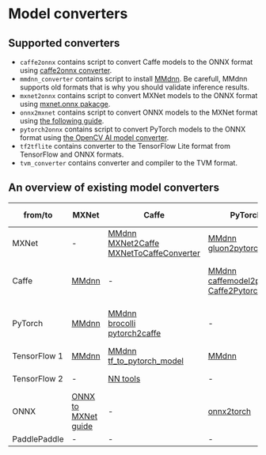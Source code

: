 # Model converters

## Supported converters

- `caffe2onnx` contains script to convert Caffe models to the ONNX format
  using [caffe2onnx converter][caffe2onnx-2].
- `mmdnn_converter` contains script to install [MMdnn][mmdnn]. Be carefull,
  MMdnn supports old formats that is why you should validate inference results.
- `mxnet2onnx` contains script to convert MXNet models to the ONNX format
  using [mxnet.onnx pakacge][mxnet2onnx].
- `onnx2mxnet` contains script to convert ONNX models to the MXNet format
  using [the following guide][onnx2mxnet-guide].
- `pytorch2onnx` contains script to convert PyTorch models to the ONNX format
  using [the OpenCV AI model converter][opencv-ai-model_converter].
- `tf2tflite` contains converter to the TensorFlow Lite
  format from TensorFlow and ONNX formats.
- `tvm_converter` contains converter and compiler
  to the TVM format.

## An overview of existing model converters

| from/to | MXNet | Caffe | PyTorch | TensorFlow 1 | TensorFlow 2 | ONNX | PaddlePaddle |
|-|-|-|-|-|-|-|-|
| MXNet   |-| [MMdnn][mmdnn]<br> [MXNet2Caffe][mxnet2caffe]<br> [MXNetToCaffeConverter][mxnettocaffeconverter] | [MMdnn][mmdnn]<br>[gluon2pytorch][gluon2pytorch]| [MMdnn][mmdnn] (through ONNX) |-| [MMdnn][mmdnn]<br> [mxnet.onnx][mxnet2onnx] |-|
| Caffe   | [MMdnn][mmdnn] |-| [MMdnn][mmdnn]<br> [caffemodel2pytorch][caffemodel2pytorch]<br> [Caffe2Pytorch][Caffe2Pytorch] | [MMdnn][mmdnn] | [NN tools][nn_tools]<br> [caffe-tensorflow][caffe-tensorflow] | [MMdnn][mmdnn] <br>[caffe2onnx][caffe2onnx-1]<br> [caffe-onnx][caffe-onnx]<br> [caffe2onnx][caffe2onnx-2] | [X2Paddle][X2Paddle] |
| PyTorch | [MMdnn][mmdnn] | [MMdnn][mmdnn]<br> [brocolli][brocolli]<br> [pytorch2caffe][pytorch2caffe] |-| [MMdnn][mmdnn] | [pytorch2keras][pytorch2keras]<br> [pytorch-tf][pytorch-tf] | [OpenCV AI (model converter)][opencv-ai-model_converter]<br> [brocolli][brocolli] | [paddle-cppt][paddle-cppt] |
| TensorFlow 1 | [MMdnn][mmdnn] | [MMdnn][mmdnn]<br> [tf_to_pytorch_model][tf_to_pytorch_model] | [MMdnn][mmdnn] |-| [TensorFlow Guide][tf-guide] | [tensorflow-onnx][tensorflow-onnx] |-|
| TensorFlow 2 |-| [NN tools][nn_tools] |-|-|-| [tensorflow-onnx][tensorflow-onnx] | [X2Paddle][X2Paddle] |
| ONNX     | [ONNX to MXNet guide][onnx2mxnet-guide] |-| [onnx2torch][onnx2torch] | [onnx-tensorflow][onnx-tensorflow] | [ONNX to TensorFlow2 Guide][onnx-tf]|-| [X2Paddle][X2Paddle] |
| PaddlePaddle |-|-|-|-|-| [Paddle2ONNX][Paddle2ONNX] |-|


<!-- LINKS -->
[mmdnn]: https://github.com/microsoft/MMdnn
[mxnet2caffe]: https://github.com/cypw/MXNet2Caffe
[mxnettocaffeconverter]: https://github.com/pertusa/MXNetToCaffeConverter
[gluon2pytorch]: https://github.com/gmalivenko/gluon2pytorch
[mxnet2onnx]: https://github.com/apache/mxnet/blob/master/python/mxnet/onnx
[caffemodel2pytorch]: https://github.com/vadimkantorov/caffemodel2pytorch
[Caffe2Pytorch]: https://github.com/penguinnnnn/Caffe2Pytorch
[nn_tools]: https://github.com/hahnyuan/nn_tools
[caffe-tensorflow]: https://github.com/ethereon/caffe-tensorflow
[caffe2onnx-1]: https://github.com/inisis/caffe2onnx
[caffe-onnx]: https://github.com/htshinichi/caffe-onnx
[caffe2onnx-2]: https://github.com/asiryan/caffe2onnx
[X2Paddle]: https://github.com/PaddlePaddle/X2Paddle
[brocolli]: https://github.com/inisis/brocolli/tree/master
[pytorch2caffe]: https://github.com/woodsgao/pytorch2caffe
[tf_to_pytorch_model]: https://github.com/ylhz/tf_to_pytorch_model
[tensorflow-onnx]: https://github.com/onnx/tensorflow-onnx
[onnx2torch]: https://github.com/ENOT-AutoDL/onnx2torch
[pytorch2keras]: https://github.com/gmalivenko/pytorch2keras
[pytorch-tf]: https://github.com/leonidk/pytorch-tf
[tf-guide]: https://www.tensorflow.org/guide/migrate/upgrade?hl=ru
[opencv-ai-model_converter]: https://github.com/opencv-ai/model_converter
[paddle-cppt]: https://github.com/wj-Mcat/paddle-cppt?ysclid=lnut6o3o6v87337456
[onnx2mxnet-guide]: https://mxnet.apache.org/versions/1.7/api/python/docs/tutorials/packages/onnx/inference_on_onnx_model.html
[onnx-tensorflow]: https://github.com/onnx/onnx-tensorflow
[onnx-tf]: https://lindevs.com/convert-onnx-format-to-tensorflow-2-model
[Paddle2ONNX]: https://github.com/PaddlePaddle/Paddle2ONNX
